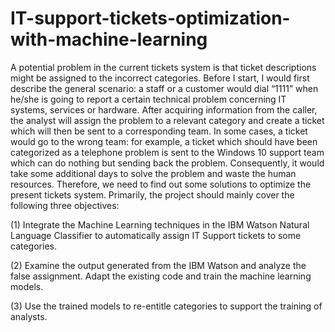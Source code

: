 # IT-support-tickets-optimization-with-machine-learning

A potential problem in the current tickets system is that ticket descriptions might be assigned to the incorrect categories. Before I start, I would first describe the general scenario: a staff or a customer would dial “1111” when he/she is going to report a certain technical problem concerning IT systems, services or hardware. After acquiring information from the caller, the analyst will assign the problem to a relevant category and create a ticket which will then be sent to a corresponding team. In some cases, a ticket would go to the
wrong team: for example, a ticket which should have been categorized as a telephone problem is sent to the Windows 10 support team which can do nothing but sending back the problem. Consequently, it would take some additional days to solve the problem and waste the human resources. Therefore, we need to find out some solutions to optimize the present tickets system. Primarily, the project should mainly cover the following three objectives:


(1) Integrate the Machine Learning techniques in the IBM Watson Natural Language Classifier to automatically assign IT Support tickets to some categories.


(2) Examine the output generated from the IBM Watson and analyze the false assignment. Adapt the existing code and train the machine learning models.


(3) Use the trained models to re-entitle categories to support the training of analysts.
